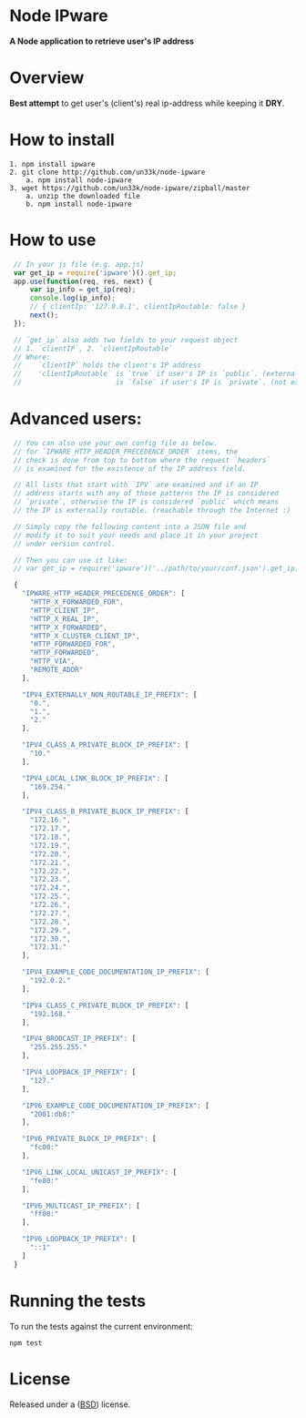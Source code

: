 Node IPware
====================

**A Node application to retrieve user's IP address**

Overview
====================

**Best attempt** to get user's (client's) real ip-address while keeping it **DRY**.

How to install
====================

    1. npm install ipware
    2. git clone http://github.com/un33k/node-ipware
        a. npm install node-ipware
    3. wget https://github.com/un33k/node-ipware/zipball/master
        a. unzip the downloaded file
        b. npm install node-ipware

How to use
====================

   ```javascript
    // In your js file (e.g. app.js)
    var get_ip = require('ipware')().get_ip;
    app.use(function(req, res, next) {
        var ip_info = get_ip(req);
        console.log(ip_info);
        // { clientIp: '127.0.0.1', clientIpRoutable: false }
        next();
    });

    // `get_ip` also adds two fields to your request object
    // 1. `clientIP`, 2. `clientIpRoutable`
    // Where:
    //    `clientIP` holds the client's IP address
    //    'clientIpRoutable` is `true` if user's IP is `public`. (externally route-able)
    //                       is `false` if user's IP is `private`. (not externally route-able)

   ```

Advanced users:
====================

   ```javascript
    // You can also use your own config file as below.
    // for `IPWARE_HTTP_HEADER_PRECEDENCE_ORDER` items, the
    // check is done from top to bottom where the request `headers`
    // is examined for the existence of the IP address field.

    // All lists that start with `IPV` are examined and if an IP
    // address starts with any of those patterns the IP is considered
    // `private`, otherwise the IP is considered `public` which means
    // the IP is externally routable. (reachable through the Internet :)

    // Simply copy the following content into a JSON file and
    // modify it to suit your needs and place it in your project
    // under version control.

    // Then you can use it like:
    // var get_ip = require('ipware')('../path/to/your/conf.json').get_ip;

    {
      "IPWARE_HTTP_HEADER_PRECEDENCE_ORDER": [
        "HTTP_X_FORWARDED_FOR",
        "HTTP_CLIENT_IP",
        "HTTP_X_REAL_IP",
        "HTTP_X_FORWARDED",
        "HTTP_X_CLUSTER_CLIENT_IP",
        "HTTP_FORWARDED_FOR",
        "HTTP_FORWARDED",
        "HTTP_VIA",
        "REMOTE_ADDR"
      ],

      "IPV4_EXTERNALLY_NON_ROUTABLE_IP_PREFIX": [
        "0.",
        "1.",
        "2."
      ],

      "IPV4_CLASS_A_PRIVATE_BLOCK_IP_PREFIX": [
        "10."
      ],

      "IPV4_LOCAL_LINK_BLOCK_IP_PREFIX": [
        "169.254."
      ],

      "IPV4_CLASS_B_PRIVATE_BLOCK_IP_PREFIX": [
        "172.16.",
        "172.17.",
        "172.18.",
        "172.19.",
        "172.20.",
        "172.21.",
        "172.22.",
        "172.23.",
        "172.24.",
        "172.25.",
        "172.26.",
        "172.27.",
        "172.28.",
        "172.29.",
        "172.30.",
        "172.31."
      ],

      "IPV4_EXAMPLE_CODE_DOCUMENTATION_IP_PREFIX": [
        "192.0.2."
      ],

      "IPV4_CLASS_C_PRIVATE_BLOCK_IP_PREFIX": [
        "192.168."
      ],

      "IPV4_BRODCAST_IP_PREFIX": [
        "255.255.255."
      ],

      "IPV4_LOOPBACK_IP_PREFIX": [
        "127."
      ],

      "IPV6_EXAMPLE_CODE_DOCUMENTATION_IP_PREFIX": [
        "2001:db8:"
      ],

      "IPV6_PRIVATE_BLOCK_IP_PREFIX": [
        "fc00:"
      ],

      "IPV6_LINK_LOCAL_UNICAST_IP_PREFIX": [
        "fe80:"
      ],

      "IPV6_MULTICAST_IP_PREFIX": [
        "ff00:"
      ],

      "IPV6_LOOPBACK_IP_PREFIX": [
        "::1"
      ]
    }


   ```

Running the tests
====================

To run the tests against the current environment:

    npm test

License
====================

Released under a ([BSD](LICENSE.md)) license.

